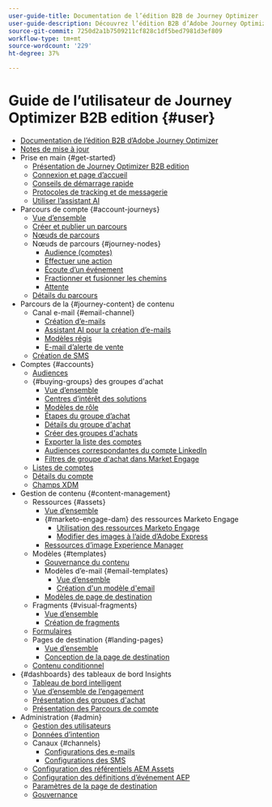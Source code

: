 ```yaml
---
user-guide-title: Documentation de l’édition B2B de Journey Optimizer
user-guide-description: Découvrez l’édition B2B d’Adobe Journey Optimizer et comment l’utiliser pour orchestrer les parcours des comptes et des groupes d’achat grâce à une IA générative intégrée et une automatisation de pointe.
source-git-commit: 7250d2a1b7509211cf828c1df5bed7981d3ef809
workflow-type: tm+mt
source-wordcount: '229'
ht-degree: 37%

---
```



# Guide de l’utilisateur de Journey Optimizer B2B edition {#user}

+ [Documentation de l’édition B2B d’Adobe Journey Optimizer](guide-overview.md)
+ [Notes de mise à jour](./release-notes/release-notes.md)
+ Prise en main {#get-started}
   + [Présentation de Journey Optimizer B2B edition](about-journey-optimizer-b2b-edition.md)
   + [Connexion et page d’accueil](home-page.md)
   + [Conseils de démarrage rapide](./start/get-started.md)
   + [Protocoles de tracking et de messagerie](./start/email-protocols.md)
   + [Utiliser l’assistant AI](./start/ai-assistant.md)
+ Parcours de compte {#account-journeys}
   + [Vue d’ensemble](./journeys/journey-overview.md)
   + [Créer et publier un parcours](./journeys/create-publish-journey.md)
   + [Nœuds de parcours](./journeys/journey-nodes.md)
   + Nœuds de parcours {#journey-nodes}
      + [Audience (comptes)](./journeys/account-audience-nodes.md)
      + [Effectuer une action](./journeys/action-nodes.md)
      + [Écoute d’un événement](./journeys/listen-for-event-nodes.md)
      + [Fractionner et fusionner les chemins](./journeys/split-merge-paths-nodes.md)
      + [Attente](./journeys/wait-nodes.md)
   + [Détails du parcours](./journeys/journey-details.md)
+ Parcours de la {#journey-content} de contenu
   + Canal e-mail {#email-channel}
      + [Création d’e-mails](./content/email-authoring.md)
      + [Assistant AI pour la création d’e-mails](./content/ai-assistant-emails.md)
      + [Modèles régis](./content/email-authoring-governance.md)
      + [E-mail d’alerte de vente](./content/sales-alert-email.md)
   + [Création de SMS](./content/sms-authoring.md)
+ Comptes {#accounts}
   + [Audiences](./audiences/account-audience-overview.md)
   + {#buying-groups} des groupes d&#39;achat
      + [Vue d’ensemble](./buying-groups/buying-groups-overview.md)
      + [Centres d’intérêt des solutions](./buying-groups/solution-interests.md)
      + [Modèles de rôle](./buying-groups/buying-groups-role-templates.md)
      + [Étapes du groupe d’achat](./buying-groups/buying-group-stages.md)
      + [Détails du groupe d&#39;achat](./buying-groups/buying-group-details.md)
      + [Créer des groupes d&#39;achats](./buying-groups/buying-groups-create.md)
      + [Exporter la liste des comptes](./audiences/account-list-export.md)
      + [Audiences correspondantes du compte LinkedIn](./data/linkedin-account-matched-audiences.md)
      + [Filtres de groupe d&#39;achat dans Market Engage](./buying-groups/marketo-engage-smart-list-buying-group-filters.md)
   + [Listes de comptes](./accounts/account-lists.md)
   + [Détails du compte](./accounts/account-details.md)
   + [Champs XDM](./data/field-mapping.md)
+ Gestion de contenu {#content-management}
   + Ressources {#assets}
      + [Vue d’ensemble](./content/assets-overview.md)
      + {#marketo-engage-dam} des ressources Marketo Engage
         + [Utilisation des ressources Marketo Engage](./content/marketo-engage-design-studio.md)
         + [Modifier des images à l’aide d’Adobe Express](./content/image-edit-adobe-express.md)
      + [Ressources d’image Experience Manager](./content/aem-assets.md)
   + Modèles {#templates}
      + [Gouvernance du contenu](./content/template-content-governance.md)
      + Modèles d’e-mail {#email-templates}
         + [Vue d’ensemble](./content/email-templates.md)
         + [Création d&#39;un modèle d&#39;email](./content/email-template-authoring.md)
      + [Modèles de page de destination](./content/landing-page-templates.md)
   + Fragments {#visual-fragments}
      + [Vue d’ensemble](./content/fragments.md)
      + [Création de fragments](./content/fragment-authoring.md)
   + [Formulaires](./content/forms.md)
   +  Pages de destination {#landing-pages}
      + [Vue d’ensemble](./content/landing-pages.md)
      + [Conception de la page de destination](./content/landing-page-design.md)
   + [Contenu conditionnel](./content/conditional-content.md)
+ {#dashboards} des tableaux de bord Insights
   + [Tableau de bord intelligent](./dashboards/intelligent-dashboard.md)
   + [Vue d’ensemble de l’engagement](./dashboards/engagement-dashboard.md)
   + [Présentation des groupes d&#39;achat](./dashboards/buying-groups-dashboard.md)
   + [Présentation des Parcours de compte](./dashboards/journeys-dashboard.md)
+ Administration {#admin}
   + [Gestion des utilisateurs](./admin/user-management.md)
   + [Données d’intention](./admin/intent-data.md)
   + Canaux {#channels}
      + [Configurations des e-mails](./admin/configure-channels-emails.md)
      + [Configurations des SMS](./admin/configure-channels-sms.md)
   + [Configuration des référentiels AEM Assets](./admin/configure-aem-repositories.md)
   + [Configuration des définitions d’événement AEP](./admin/configure-aep-events.md)
   + [Paramètres de la page de destination](./admin/landing-page-settings.md)
   + [Gouvernance](./admin/governance.md)
